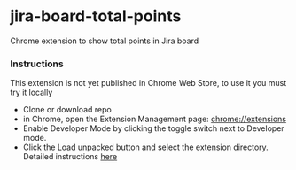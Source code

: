 # jira-board-total-points
Chrome extension to show total points in Jira board

### Instructions

This extension is not yet published in Chrome Web Store, to use it you must try it locally

  - Clone or download repo
  - in Chrome, open the Extension Management  page: [chrome://extensions](chrome://extensions)
  - Enable Developer Mode by clicking the toggle switch next to Developer mode.
  - Click the Load unpacked button and select the extension directory.
 Detailed instructions [here](https://developer.chrome.com/extensions/getstarted)

 
